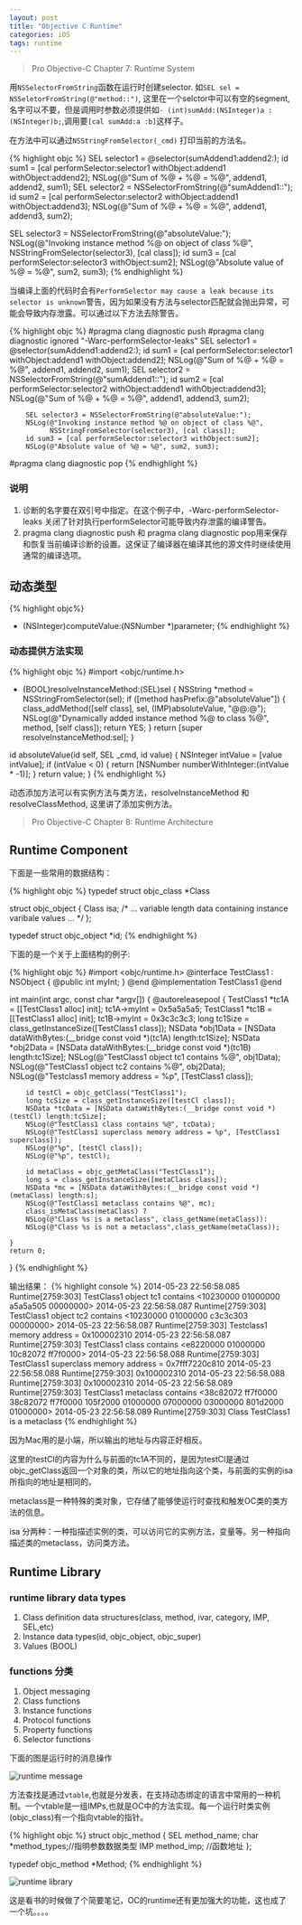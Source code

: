 ```yaml
---
layout: post
title: "Objective C Runtime"
categories: iOS
tags: runtime
---
```


> Pro Objective-C Chapter 7: Runtime System

用`NSSelectorFromString`函数在运行时创建selector. 如`SEL sel = NSSeletorFromString(@"method::")`, 这里在一个selctor中可以有空的segment,名字可以不要，但是调用时参数必须提供如`- (int)sumAdd:(NSInteger)a :(NSInteger)b;`,调用要`[cal sumAdd:a :b]`这样子。

在方法中可以通过`NSStringFromSelector(_cmd)` 打印当前的方法名。

{% highlight objc %}
SEL selector1 = @selector(sumAddend1:addend2:);
id sum1 = [cal performSelector:selector1 withObject:addend1 withObject:addend2];
NSLog(@"Sum of %@ + %@ = %@", addend1, addend2, sum1);
SEL selector2 = NSSelectorFromString(@"sumAddend1::");
id sum2 = [cal performSelector:selector2 withObject:addend1 withObject:addend3];
NSLog(@"Sum of %@ + %@ = %@", addend1, addend3, sum2);

SEL selector3 = NSSelectorFromString(@"absoluteValue:");
NSLog(@"Invoking instance method %@ on object of class %@",
      NSStringFromSelector(selector3), [cal class]);
id sum3 = [cal performSelector:selector3 withObject:sum2];
NSLog(@"Absolute value of %@ = %@", sum2, sum3);
{% endhighlight %}

当编译上面的代码时会有`PerformSelector may cause a leak because its selector is unknown`警告，因为如果没有方法与selector匹配就会抛出异常，可能会导致内存泄露。可以通过以下方法去除警告。

{% highlight objc %}
#pragma clang diagnostic push 
#pragma clang diagnostic ignored "-Warc-performSelector-leaks"
        SEL selector1 = @selector(sumAddend1:addend2:);
        id sum1 = [cal performSelector:selector1 withObject:addend1 withObject:addend2];
        NSLog(@"Sum of %@ + %@ = %@", addend1, addend2, sum1);
        SEL selector2 = NSSelectorFromString(@"sumAddend1::");
        id sum2 = [cal performSelector:selector2 withObject:addend1 withObject:addend3];
        NSLog(@"Sum of %@ + %@ = %@", addend1, addend3, sum2);
        
        SEL selector3 = NSSelectorFromString(@"absoluteValue:");
        NSLog(@"Invoking instance method %@ on object of class %@",
              NSStringFromSelector(selector3), [cal class]);
        id sum3 = [cal performSelector:selector3 withObject:sum2];
        NSLog(@"Absolute value of %@ = %@", sum2, sum3);
#pragma clang diagnostic pop
{% endhighlight %}

### 说明

1. 诊断的名字要在双引号中指定。在这个例子中，-Warc-performSelector-leaks 关闭了针对执行performSelector可能导致内存泄露的编译警告。
2. pragma clang diagnostic push 和 pragma clang diagnostic pop用来保存和恢复当前编译诊断的设置。这保证了编译器在编译其他的源文件时继续使用通常的编译选项。

## 动态类型

{% highlight objc%}
- (NSInteger)computeValue:(NSNumber<NSDecimalNumberBehaviors> *)parameter;
{% endhighlight %}

### 动态提供方法实现

{% highlight objc %}
#import <objc/runtime.h>
+ (BOOL)resolveInstanceMethod:(SEL)sel
{
    NSString *method = NSStringFromSelector(sel);
    if ([method hasPrefix:@"absoluteValue"]) {
        class_addMethod([self class], sel, (IMP)absoluteValue, "@@:@");
        NSLog(@"Dynamically added instance method %@ to class %@", method, [self class]);
        return YES;
    }
    return [super resolveInstanceMethod:sel];
}

id absoluteValue(id self, SEL _cmd, id value)
{
    NSInteger intValue = [value intValue];
    if (intValue < 0) {
        return [NSNumber numberWithInteger:(intValue * -1)];
    }
    return value;
}
{% endhighlight %}

动态添加方法可以有实例方法与类方法，resolveInstanceMethod 和 resolveClassMethod, 这里讲了添加实例方法。

> Pro Objective-C Chapter 8: Runtime Architecture

## Runtime Component

下面是一些常用的数据结构：

{% highlight objc %}
typedef struct objc_class *Class

struct objc_object
{
    Class isa;
    /* ... variable length data containing instance varibale values ... */
};

typedef struct objc_object *id;
{% endhighlight %}

下面的是一个关于上面结构的例子:

{% highlight objc %}
#import <objc/runtime.h>
@interface  TestClass1 : NSObject
{
@public int myInt;
}
@end
@implementation TestClass1
@end

int main(int argc, const char *argv[])
{
    @autoreleasepool {
        TestClass1 *tc1A = [[TestClass1 alloc] init];
        tc1A->myInt = 0x5a5a5a5;
        TestClass1 *tc1B = [[TestClass1 alloc] init];
        tc1B->myInt = 0x3c3c3c3;
        long tc1Size = class_getInstanceSize([TestClass1 class]);
        NSData *obj1Data = [NSData dataWithBytes:(__bridge const void *)(tc1A) length:tc1Size];
        NSData *obj2Data = [NSData dataWithBytes:(__bridge const void *)(tc1B) length:tc1Size];
        NSLog(@"TestClass1 object tc1 contains %@", obj1Data);
        NSLog(@"TestClass1 object tc2 contains %@", obj2Data);
        NSLog(@"Testclass1 memory address = %p", [TestClass1 class]);
        
        id testCl = objc_getClass("TestClass1");
        long tcSize = class_getInstanceSize([testCl class]);
        NSData *tcData = [NSData dataWithBytes:(__bridge const void *)(testCl) length:tcSize];
        NSLog(@"TestClass1 class contains %@", tcData);
        NSLog(@"TestClass1 superclass memory address = %p", [TestClass1 superclass]);
        NSLog(@"%p", [testCl class]);
        NSLog(@"%p", testCl);

        id metaClass = objc_getMetaClass("TestClass1");
        long s = class_getInstanceSize([metaClass class]);
        NSData *mc = [NSData dataWithBytes:(__bridge const void *)(metaClass) length:s];
        NSLog(@"TestClass1 metaclass contains %@", mc);
        class_isMetaClass(metaClass) ?
        NSLog(@"Class %s is a metaclass", class_getName(metaClass)):
        NSLog(@"Class %s is not a metaclass",class_getName(metaClass));
        
    }
    return 0;
}
{% endhighlight %}

输出结果：
{% highlight console %}
2014-05-23 22:56:58.085 Runtime[2759:303] TestClass1 object tc1 contains <10230000 01000000 a5a5a505 00000000>
2014-05-23 22:56:58.087 Runtime[2759:303] TestClass1 object tc2 contains <10230000 01000000 c3c3c303 00000000>
2014-05-23 22:56:58.087 Runtime[2759:303] Testclass1 memory address = 0x100002310
2014-05-23 22:56:58.087 Runtime[2759:303] TestClass1 class contains <e8220000 01000000 10c82072 ff7f0000>
2014-05-23 22:56:58.088 Runtime[2759:303] TestClass1 superclass memory address = 0x7fff7220c810
2014-05-23 22:56:58.088 Runtime[2759:303] 0x100002310
2014-05-23 22:56:58.088 Runtime[2759:303] 0x100002310
2014-05-23 22:56:58.089 Runtime[2759:303] TestClass1 metaclass contains <38c82072 ff7f0000 38c82072 ff7f0000 105f2000 01000000 07000000 03000000 801d2000 01000000>
2014-05-23 22:56:58.089 Runtime[2759:303] Class TestClass1 is a metaclass
{% endhighlight %}

因为Mac用的是小端，所以输出的地址与内容正好相反。

这里的testCl的内容为什么与前面的tc1A不同的，是因为testCl是通过objc_getClass返回一个对象的类，所以它的地址指向这个类，与前面的实例的isa所指向的地址是相同的。

metaclass是一种特殊的类对象，它存储了能够使运行时查找和触发OC类的类方法的信息。

isa 分两种：一种指描述实例的类，可以访问它的实例方法，变量等。另一种指向描述类的metaclass，访问类方法。

## Runtime Library

### runtime library data types

1. Class definition data structures(class, method, ivar, category, IMP, SEL,etc)
2. Instance data types(id, objc_object, objc_super)
3. Values (BOOL)

### functions 分类

1. Object messaging
2. Class functions
3. Instance functions
4. Protocol functions
5. Property functions
6. Selector functions

下面的图是运行时的消息操作

![runtime message](/images/ios/2014-05-22-runtime-message.svg)

方法查找是通过`vtable`,也就是分发表，在支持动态绑定的语言中常用的一种机制。一个vtable是一组IMPs,也就是OC中的方法实现。每一个运行时类实例(objc_class)有一个指向vtable的指针。

{% highlight objc %}
struct objc_method
{
    SEL method_name;
    char *method_types;//指明参数数据类型
    IMP method_imp; //函数地址
};

typedef objc_method *Method;
{% endhighlight %}

![runtime library](/images/ios/2014-05-22-runtime-library.svg)

这是看书的时候做了个简要笔记，OC的runtime还有更加强大的功能，这也成了一个坑。。。。


